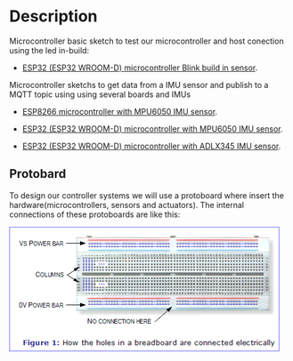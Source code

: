 # Description

Microcontroller basic sketch to test our microcontroller and host conection using the led in-build:

- [ESP32 (ESP32 WROOM-D) microcontroller Blink build in sensor](./ESP32/README_Blink.md).

Microcontroller sketchs to get data from a IMU sensor and publish to a MQTT topic using using several boards and IMUs

- [ESP8266 microcontroller with MPU6050 IMU sensor](./ESP8266/README_MPU6050.md).

- [ESP32 (ESP32 WROOM-D) microcontroller with MPU6050 IMU sensor](./ESP32/README_MPU6050.md).

- [ESP32 (ESP32 WROOM-D) microcontroller with ADLX345 IMU sensor](./ESP32/README_ADXL345.md).

## Protobard
To design our controller systems we will use a protoboard where insert the hardware(microcontrollers, sensors and actuators). The internal connections of these protoboards are like this:

![Protoboard connections](./captures/proboard.gif "Protoboard connections")
